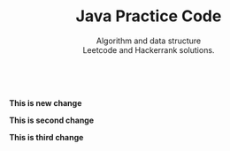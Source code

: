 <br><br>
<p align="center">
    <h1 align="center">Java Practice Code</h1>
    <p align="center">Algorithm and data structure<br>Leetcode and Hackerrank solutions.</p>
    <br><br><br>
</p>
<b>This is new change<b>
<p>This is second change</p>
    <p>This is third change</p>
